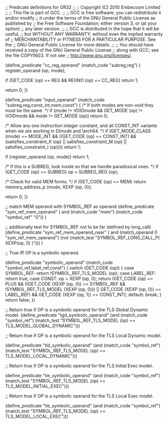 ;; Predicate definitions for OR32
;;
;; Copyright (C) 2010 Embecosm Limited
;;
;; This file is part of GCC.
;;
;; GCC is free software; you can redistribute it and/or modify
;; it under the terms of the GNU General Public License as published by
;; the Free Software Foundation; either version 3, or (at your option)
;; any later version.
;;
;; GCC is distributed in the hope that it will be useful,
;; but WITHOUT ANY WARRANTY; without even the implied warranty of
;; MERCHANTABILITY or FITNESS FOR A PARTICULAR PURPOSE.  See the
;; GNU General Public License for more details.
;;
;; You should have received a copy of the GNU General Public License
;; along with GCC; see the file COPYING3.  If not see
;; <http://www.gnu.org/licenses/>.

(define_predicate "cc_reg_operand"
  (match_code "subreg,reg")
{
  register_operand (op, mode);

  if (GET_CODE (op) == REG && REGNO (op) == CC_REG)
    return 1;

  return 0;
})

(define_predicate "input_operand"
  (match_code "subreg,reg,const_int,mem,const")
{
  /* If both modes are non-void they must be the same.  */
  if (mode != VOIDmode && GET_MODE (op) != VOIDmode && mode != GET_MODE (op))
    return 0;

  /* Allow any one instruction integer constant, and all CONST_INT
     variants when we are working in DImode and !arch64.  */
  if (GET_MODE_CLASS (mode) == MODE_INT
      && ((GET_CODE (op) == CONST_INT)
	  && (satisfies_constraint_K (op)
	      || satisfies_constraint_M (op)
	      || satisfies_constraint_I (op))))
    return 1;

  if (register_operand (op, mode))
    return 1;

  /* If this is a SUBREG, look inside so that we handle
     paradoxical ones.  */
  if (GET_CODE (op) == SUBREG)
    op = SUBREG_REG (op);


  /* Check for valid MEM forms.  */
  if (GET_CODE (op) == MEM)
    return memory_address_p (mode, XEXP (op, 0));

  return 0;
})


;; match MEM operand with SYMBOL_REF as operand
(define_predicate "sym_ref_mem_operand"
  ( and (match_code "mem")
        (match_code "symbol_ref" "0")) )

;; additionally test for SYMBOL_REF not to be far (defined by long_call)
(define_predicate "sym_ref_mem_operand_near"
  ( and (match_operand 0 "sym_ref_mem_operand")
        (not (match_test "SYMBOL_REF_LONG_CALL_P( XEXP(op, 0) )"))) )


;; True iff OP is a symbolic operand.

(define_predicate "symbolic_operand"
  (match_code "symbol_ref,label_ref,const")
{
  switch (GET_CODE (op))
    {
    case SYMBOL_REF:
      return !SYMBOL_REF_TLS_MODEL (op);
    case LABEL_REF:
      return true;
    case CONST:
      op = XEXP (op, 0);
      return (GET_CODE (op) == PLUS
	      && ((GET_CODE (XEXP (op, 0)) == SYMBOL_REF
		   && !SYMBOL_REF_TLS_MODEL (XEXP (op, 0)))
		  || GET_CODE (XEXP (op, 0)) == LABEL_REF)
	      && GET_CODE (XEXP (op, 1)) == CONST_INT);
    default:
      break;
    }
  return false;
})

;; Return true if OP is a symbolic operand for the TLS Global Dynamic model.
(define_predicate "tgd_symbolic_operand"
  (and (match_code "symbol_ref")
       (match_test "SYMBOL_REF_TLS_MODEL (op) == TLS_MODEL_GLOBAL_DYNAMIC")))

;; Return true if OP is a symbolic operand for the TLS Local Dynamic model.

(define_predicate "tld_symbolic_operand"
  (and (match_code "symbol_ref")
       (match_test "SYMBOL_REF_TLS_MODEL (op) == TLS_MODEL_LOCAL_DYNAMIC")))

;; Return true if OP is a symbolic operand for the TLS Initial Exec model.

(define_predicate "tie_symbolic_operand"
  (and (match_code "symbol_ref")
       (match_test "SYMBOL_REF_TLS_MODEL (op) == TLS_MODEL_INITIAL_EXEC")))

;; Return true if OP is a symbolic operand for the TLS Local Exec model.

(define_predicate "tle_symbolic_operand"
  (and (match_code "symbol_ref")
       (match_test "SYMBOL_REF_TLS_MODEL (op) == TLS_MODEL_LOCAL_EXEC")))
